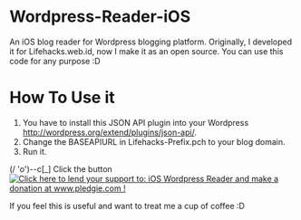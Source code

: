 Wordpress-Reader-iOS
====================

An iOS blog reader for Wordpress blogging platform. Originally, I developed it for Lifehacks.web.id, now I make it as an open source.
You can use this code for any purpose :D

How To Use it
=============
1. You have to install this JSON API plugin into your Wordpress http://wordpress.org/extend/plugins/json-api/.
2. Change the BASEAPIURL in Lifehacks-Prefix.pch to your blog domain.
3. Run it.

(/ 'o')--c[_] Click the button
<a href='http://www.pledgie.com/campaigns/18357'><img alt='Click here to lend your support to: iOS Wordpress Reader and make a donation at www.pledgie.com !' src='http://www.pledgie.com/campaigns/18357.png?skin_name=chrome' border='0' /></a>

If you feel this is useful and want to treat me a cup of coffee :D